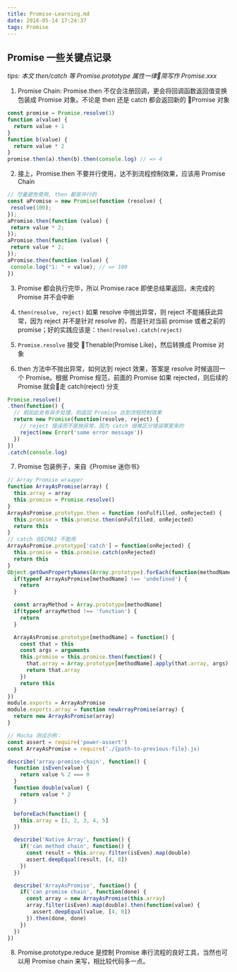 ```yaml
---
title: Promise-Learning.md
date: 2018-05-14 17:24:37
tags: Promise
---
```


## Promise 一些关键点记录
*tips: 本文 then/catch 等 Promise.prototype 属性一律简写作 Promise.xxx*


1. Promise Chain: Promise.then 不仅会注册回调，更会将回调函数返回值变换包装成 Promise 对象。不论是 then 还是 catch 都会返回新的 Promise 对象

```javascript
const promise = Promise.resolve(1)
function a(value) {
  return value + 1
}
function b(value) {
  return value * 2
}
promise.then(a).then(b).then(console.log) // => 4
```

2. 接上，Promise.then 不要并行使用，达不到流程控制效果，应该用 Promise Chain

```javascript
// 尽量避免使用, then 都是并行的
const aPromise = new Promise(function (resolve) {
 resolve(100);
});
aPromise.then(function (value) {
 return value * 2;
});
aPromise.then(function (value) {
 return value * 2;
});
aPromise.then(function (value) {
 console.log("1: " + value); // => 100
})
```
3. Promise 都会执行完毕，所以 Promise.race 即使总结果返回，未完成的 Promise 并不会中断 

4. `then(resolve, reject)` 如果 resolve 中抛出异常，则 reject 不能捕获此异常，因为 reject 并不是针对 resolve 的，而是针对当前 promise 或者之前的 promise；好的实践应该是：`then(resolve).catch(reject)`

5. `Promise.resolve` 接受 Thenable(Promise Like)，然后转换成 Promise 对象 

6. then 方法中不抛出异常，如何达到 reject 效果，答案是 resolve 时候返回一个 Promise。根据 Promise 规范，前面的 Promise 如果 rejected，则后续的 Promise 就会走 catch(reject) 分支

```javascript
Promise.resolve()
.then(function() {
  // 假如此处有异步处理，则返回 Promise 达到流程控制效果
  return new Promise(function(resolve, reject) {
    // reject 错误而不是抛异常，因为 catch 很难区分错误哪里来的
    reject(new Error('some error message'))
  })
})
.catch(console.log)
```

7. Promise 包装例子，来自《Promise 迷你书》

```javascript
// Array Promise wraaper
function ArrayAsPromise(array) {
  this.array = array
  this.promise = Promise.resolve()
}
ArrayAsPromise.prototype.then = function (onFulfilled, onRejected) {
  this.promise = this.promise.then(onFulfilled, onRejected)
  return this
}
// catch 在ECMA3 不能用
ArrayAsPromise.prototype['catch'] = function(onRejected) {
  this.promise = this.promise.catch(onRejected)
  return this
}
Object.getOwnPropertyNames(Array.prototype).forEach(function(methodName) {
  if(typeof ArrayAsPromise[methodName] !== 'undefined') {
    return
  }

  const arrayMethod = Array.prototype[methodName]
  if(typeof arrayMethod !== 'function') {
    return
  }

  ArrayAsPromise.prototype[methodName] = function() {
    const that = this
    const args = arguments
    this.promise = this.promise.then(function() {
      that.array = Array.prototype[methodName].apply(that.array, args)
      return that.array
    })
    return this
  }
})
module.exports = ArrayAsPromise
module.exports.array = function newArrayPromise(array) {
  return new ArrayAsPromise(array)
}

// Mocha 测试示例：
const assert = require('power-assert')
const ArrayAsPromise = require('./{path-to-previous-file}.js)

describe('array-promise-chain', function() {
  function isEven(value) {
    return value % 2 === 0
  }
  function double(value) {
    return value * 2
  }

  beforeEach(function() {
    this.array = [1, 2, 3, 4, 5]
  })

  describe('Native Array', function() {
    if('can method chain', function() {
      const result = this.array.filter(isEven).map(double)
      assert.deepEqual(result, [4, 8])
    })
  })

  describe('ArrayAsPromise', function() {
    if('can promise chain', function(done) {
      const array = new ArrayAsPromise(this.array)
      array.filter(isEven).map(double).then(function(value) {
        assert.deepEqual(value, [4, 8])
      }).then(done, done)
    })
  })
})
```
8. Promise.prototype.reduce 是控制 Promise 串行流程的良好工具，当然也可以用 Promise chain 来写，相比较代码多一点。
